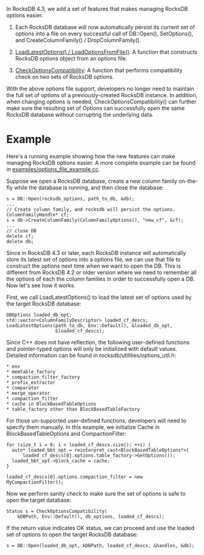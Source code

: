 In RocksDB 4.3, we add a set of features that makes managing RocksDB options easier.

1. Each RocksDB database will now automatically persist its current set of options into a file on every successful call of DB::Open(), SetOptions(), and CreateColumnFamily() / DropColumnFamily().

2. [LoadLatestOptions() / LoadOptionsFromFile()](https://github.com/facebook/rocksdb/blob/master/include/rocksdb/utilities/options_util.h#L20-L58): A function that constructs RocksDB options object from an options file.

3. [CheckOptionsCompatibility](https://github.com/facebook/rocksdb/blob/master/include/rocksdb/utilities/options_util.h#L64-L77): A function that performs compatibility check on two sets of RocksDB options.

With the above options file support, developers no longer need to maintain the full set of options of a previously-created RocksDB instance.  In addition, when changing options is needed, CheckOptionsCompatibility() can further make sure the resulting set of Options can successfully open the same RocksDB database without corrupting the underlying data.

# Example
Here's a running example showing how the new features can make managing RocksDB options easier.  A more complete example can be found in [examples/options_file_example.cc](https://github.com/facebook/rocksdb/blob/master/examples/options_file_example.cc).

Suppose we open a RocksDB database, create a new column family on-the-fly while the database is running, and then close the database:

    s = DB::Open(rocksdb_options, path_to_db, &db);
    ...
    // Create column family, and rocksdb will persist the options.
    ColumnFamilyHandle* cf;
    s = db->CreateColumnFamily(ColumnFamilyOptions(), "new_cf", &cf);
    ...
    // close DB
    delete cf;
    delete db;

Since in RocksDB 4.3 or later, each RocksDB instance will automatically store its latest set of options into a options file, we can use that file to construct the options next time when we want to open the DB.  This is different from RocksDB 4.2 or older version where we need to remember all the options of each the column families in order to successfully open a DB.  Now let's see how it works.

First, we call LoadLatestOptions() to load the latest set of options used by the target RocksDB database:

    DBOptions loaded_db_opt;
    std::vector<ColumnFamilyDescriptor> loaded_cf_descs;
    LoadLatestOptions(path_to_db, Env::Default(), &loaded_db_opt,
                      &loaded_cf_descs);

Since C++ does not have reflection, the following user-defined functions and pointer-typed options will only be initialized with default values.  Detailed information can be found in rocksdb/utilities/options_util.h:

    * env
    * memtable_factory
    * compaction_filter_factory
    * prefix_extractor
    * comparator
    * merge_operator
    * compaction_filter
    * cache in BlockBasedTableOptions
    * table_factory other than BlockBasedTableFactory

For those un-supported user-defined functions, developers will need to specify them manually.  In this example, we initialize Cache in BlockBasedTableOptions and CompactionFilter:

    for (size_t i = 0; i < loaded_cf_descs.size(); ++i) {
      auto* loaded_bbt_opt = reinterpret_cast<BlockBasedTableOptions*>(
          loaded_cf_descs[0].options.table_factory->GetOptions());
      loaded_bbt_opt->block_cache = cache;
    }

    loaded_cf_descs[0].options.compaction_filter = new MyCompactionFilter();

Now we perform sanity check to make sure the set of options is safe to open the target database:

    Status s = CheckOptionsCompatibility(
        kDBPath, Env::Default(), db_options, loaded_cf_descs);

If the return value indicates OK status, we can proceed and use the loaded set of options to open the target RocksDB database:

    s = DB::Open(loaded_db_opt, kDBPath, loaded_cf_descs, &handles, &db);